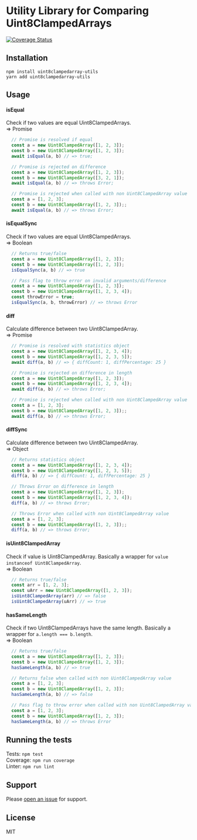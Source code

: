 # Utility Library for Comparing Uint8ClampedArrays
[![Coverage Status](https://coveralls.io/repos/github/ollelauribostrom/Uint8ClampedArray-utils/badge.svg?branch=master)](https://coveralls.io/github/ollelauribostrom/Uint8ClampedArray-utils?branch=master)

Installation
-------
`npm install uint8clampedarray-utils`    
`yarn add uint8clampedarray-utils` 

Usage
-----
#### isEqual
Check if two values are equal Uint8ClampedArrays.   
=> Promise
```js
  // Promise is resolved if equal
  const a = new Uint8ClampedArray([1, 2, 3]);
  const b = new Uint8ClampedArray([1, 2, 3]);
  await isEqual(a, b) // => true;

  // Promise is rejected on difference
  const a = new Uint8ClampedArray([1, 2, 3]);
  const b = new Uint8ClampedArray([3, 2, 1]);
  await isEqual(a, b) // => throws Error;

  // Promise is rejected when called with non Uint8ClampedArray value
  const a = [1, 2, 3];
  const b = new Uint8ClampedArray([1, 2, 3]);;
  await isEqual(a, b) // => throws Error;
```

#### isEqualSync
Check if two values are equal Uint8ClampedArrays.     
=> Boolean
```js
  // Returns true/false
  const a = new Uint8ClampedArray([1, 2, 3]);
  const b = new Uint8ClampedArray([1, 2, 3]);
  isEqualSync(a, b) // => true

  // Pass flag to throw error on invalid arguments/difference
  const a = new Uint8ClampedArray([1, 2, 3]);
  const b = new Uint8ClampedArray([1, 2, 3, 4]);
  const throwError = true;
  isEqualSync(a, b, throwError) // => throws Error  
```

#### diff
Calculate difference between two Uint8ClampedArray.   
=> Promise
```js
  // Promise is resolved with statistics object
  const a = new Uint8ClampedArray([1, 2, 3, 4]);
  const b = new Uint8ClampedArray([1, 2, 3, 5]);
  await diff(a, b) // => { diffCount: 1, diffPercentage: 25 }

  // Promise is rejected on difference in length
  const a = new Uint8ClampedArray([1, 2, 3]);
  const b = new Uint8ClampedArray([1, 2, 3, 4]);
  await diff(a, b) // => throws Error;

  // Promise is rejected when called with non Uint8ClampedArray value
  const a = [1, 2, 3];
  const b = new Uint8ClampedArray([1, 2, 3]);;
  await diff(a, b) // => throws Error;
```

#### diffSync
Calculate difference between two Uint8ClampedArray.   
=> Object
```js
  // Returns statistics object
  const a = new Uint8ClampedArray([1, 2, 3, 4]);
  const b = new Uint8ClampedArray([1, 2, 3, 5]);
  diff(a, b) // => { diffCount: 1, diffPercentage: 25 }

  // Throws Error on difference in length
  const a = new Uint8ClampedArray([1, 2, 3]);
  const b = new Uint8ClampedArray([1, 2, 3, 4]);
  diff(a, b) // => throws Error;

  // Throws Error when called with non Uint8ClampedArray value
  const a = [1, 2, 3];
  const b = new Uint8ClampedArray([1, 2, 3]);;
  diff(a, b) // => throws Error;
```

#### isUint8ClampedArray
Check if value is Uint8ClampedArray. Basically a wrapper for `value instanceof Uint8ClampedArray`.      
=> Boolean
```js
  // Returns true/false
  const arr = [1, 2, 3];
  const uArr = new Uint8ClampedArray([1, 2, 3]);
  isUint8ClampedArray(arr) // => false
  isUint8ClampedArray(uArr) // => true
```

#### hasSameLength
Check if two Uint8ClampedArrays have the same length. Basically a wrapper for `a.length === b.length`.   
=> Boolean
```js
  // Returns true/false
  const a = new Uint8ClampedArray([1, 2, 3]);
  const b = new Uint8ClampedArray([1, 2, 3]);
  hasSameLength(a, b) // => true

  // Returns false when called with non Uint8ClampedArray value
  const a = [1, 2, 3];
  const b = new Uint8ClampedArray([1, 2, 3]);
  hasSameLength(a, b) // => false

  // Pass flag to throw error when called with non Uint8ClampedArray value
  const a = [1, 2, 3];
  const b = new Uint8ClampedArray([1, 2, 3]);
  hasSameLength(a, b) // => throws Error
```

Running the tests
-----------------
Tests: `npm test`    
Coverage: `npm run coverage`    
Linter: `npm run lint`    

Support
-------
Please [open an issue](https://github.com/ollelauribostrom/Uint8ClampedArray-utils/issues/new) for support.

License
-------
MIT
